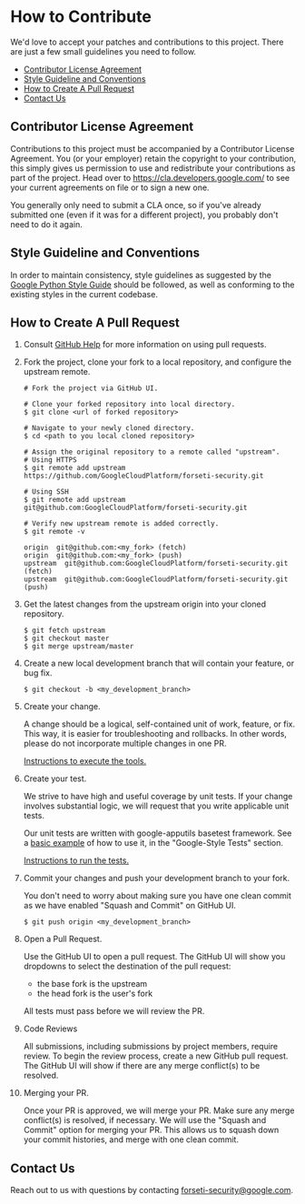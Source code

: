 # How to Contribute

We'd love to accept your patches and contributions to this project. There are
just a few small guidelines you need to follow.

* [Contributor License Agreement](#contributor-license-agreement)
* [Style Guideline and Conventions](#style-guideline-and-conventions)
* [How to Create A Pull Request](#how-to-create-a-pull-request)
* [Contact Us](#contact-us)

## Contributor License Agreement

Contributions to this project must be accompanied by a Contributor License
Agreement. You (or your employer) retain the copyright to your contribution,
this simply gives us permission to use and redistribute your contributions as
part of the project. Head over to <https://cla.developers.google.com/> to see
your current agreements on file or to sign a new one.

You generally only need to submit a CLA once, so if you've already submitted one
(even if it was for a different project), you probably don't need to do it
again.

## Style Guideline and Conventions

In order to maintain consistency, style guidelines as suggested by the
[Google Python Style Guide] should be followed, as well as conforming to
the existing styles in the current codebase.

## How to Create A Pull Request

1. Consult [GitHub Help] for more information on using pull requests.

2. Fork the project, clone your fork to a local repository, and configure
the upstream remote.

    ```
    # Fork the project via GitHub UI.

    # Clone your forked repository into local directory.
    $ git clone <url of forked repository>

    # Navigate to your newly cloned directory.
    $ cd <path to you local cloned repository>
    
    # Assign the original repository to a remote called "upstream".
    # Using HTTPS
    $ git remote add upstream https://github.com/GoogleCloudPlatform/forseti-security.git
    
    # Using SSH
    $ git remote add upstream git@github.com:GoogleCloudPlatform/forseti-security.git
    
    # Verify new upstream remote is added correctly.
    $ git remote -v
    
    origin  git@github.com:<my_fork> (fetch)
    origin  git@github.com:<my_fork> (push)
    upstream  git@github.com:GoogleCloudPlatform/forseti-security.git (fetch)
    upstream  git@github.com:GoogleCloudPlatform/forseti-security.git (push)
    ```

3. Get the latest changes from the upstream origin into your
cloned repository.

    ```
    $ git fetch upstream
    $ git checkout master
    $ git merge upstream/master
    ```

4. Create a new local development branch that will contain your feature,
or bug fix.

    ```
    $ git checkout -b <my_development_branch>
    ```

5. Create your change.

    A change should be a logical, self-contained unit of work, feature, or fix.
    This way, it is easier for troubleshooting and rollbacks.  In other words,
    please do not incorporate multiple changes in one PR.
    
    [Instructions to execute the tools.]

6. Create your test.

    We strive to have high and useful coverage by unit tests.  If your change
    involves substantial logic, we will request that you write applicable unit
    tests.
    
    Our unit tests are written with google-apputils basetest framework.
    See a [basic example] of how to use it, in the "Google-Style Tests" section.
    
    [Instructions to run the tests.]

7. Commit your changes and push your development branch to your fork.

    You don't need to worry about making sure you have one clean commit as we
    have enabled "Squash and Commit" on GitHub UI.

    ```
    $ git push origin <my_development_branch>
    ```

8. Open a Pull Request.

    Use the GitHub UI to open a pull request.  The GitHub UI will show you
    dropdowns to select the destination of the pull request:
    * the base fork is the upstream
    * the head fork is the user's fork
    
    All tests must pass before we will review the PR.

9. Code Reviews

    All submissions, including submissions by project members, require review.
    To begin the review process, create a new GitHub pull request.  The GitHub UI
    will show if there are any merge conflict(s) to be resolved.

10. Merging your PR.

    Once your PR is approved, we will merge your PR.  Make sure any merge
    conflict(s) is resolved, if necessary.  We will use the "Squash and Commit"
    option for merging your PR.  This allows us to squash down your commit
    histories, and merge with one clean commit.

## Contact Us
Reach out to us with questions by contacting
[forseti-security@google.com].

[GitHub Help]: https://help.github.com/articles/about-pull-requests/
[Google Python Style Guide]: https://google.github.io/styleguide/pyguide.html
[Instructions to execute the tools.]: https://github.com/GoogleCloudPlatform/forseti-security/blob/master/google/cloud/security/README.md#execution
[basic example]: https://pypi.python.org/pypi/google-apputils
[Instructions to run the tests.]: https://github.com/GoogleCloudPlatform/forseti-security/blob/master/google/cloud/security/README.md#tests
[forseti-security@google.com]: mailto:forseti-security@google.com
